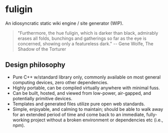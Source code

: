 fuligin
===
An idiosyncratic static wiki engine / site generator (WIP).

> "Furthermore, the hue fuligin, which is darker than black, admirably erases all folds, bunchings and gatherings so far as the eye is concerned, showing only a featureless dark." -- Gene Wolfe, The Shadow of the Torturer


Design philosophy
---

- Pure C++ w/standard library only, commonly available on most general computing devices, zero other dependencies.
- Highly portable, can be compiled virtually anywhere with minimal fuss.
- Can be built, hosted, and viewed from low-power, air-gapped, and potentially primitive devices.
- Templates and generated files utilize pure open web standards.
- Simple, enjoyable, and calming to maintain; should be able to walk away for an extended period of time and come back to an immediate, fully-working project without a broken environment or dependencies etc (i.e., npm).